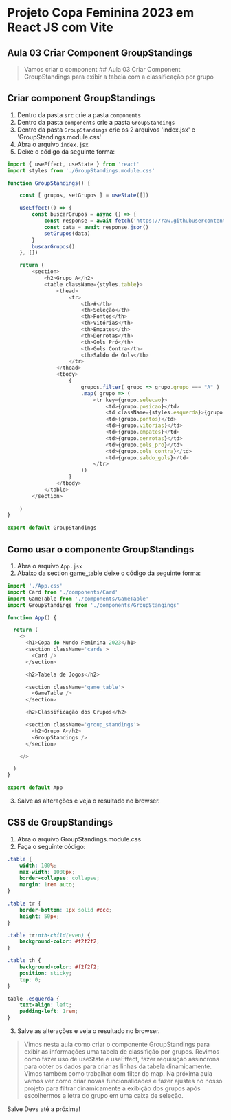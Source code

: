 # Projeto Copa Feminina 2023 em React JS com Vite

## Aula 03 Criar Component GroupStandings

> Vamos criar o component ## Aula 03 Criar Component GroupStandings
 para exibir a tabela com a classificação por grupo

## Criar component GroupStandings

1. Dentro da pasta `src` crie a pasta `components`
2. Dentro da pasta `components` crie a pasta `GroupStandings`
3. Dentro da pasta `GroupStandings` crie os 2 arquivos 'index.jsx' e 'GroupStandings.module.css'
4. Abra o arquivo `index.jsx`
5. Deixe o código da seguinte forma:

~~~javascript
import { useEffect, useState } from 'react'
import styles from './GroupStandings.module.css'

function GroupStandings() {

    const [ grupos, setGrupos ] = useState([])

    useEffect(() => {
        const buscarGrupos = async () => {
            const response = await fetch('https://raw.githubusercontent.com/edsonmaia/apifakecopa2023/main/classificacao-por-grupos-2023.json')
            const data = await response.json()
            setGrupos(data)
        }
        buscarGrupos()
    }, [])

    return (
        <section>
            <h2>Grupo A</h2>
            <table className={styles.table}>
                <thead>
                    <tr>
                        <th>#</th>
                        <th>Seleção</th>
                        <th>Pontos</th>
                        <th>Vitórias</th>
                        <th>Empates</th>
                        <th>Derrotas</th>
                        <th>Gols Pró</th>
                        <th>Gols Contra</th>
                        <th>Saldo de Gols</th>
                    </tr>
                </thead>
                <tbody>
                    {
                        grupos.filter( grupo => grupo.grupo === "A" )
                        .map( grupo => (
                            <tr key={grupo.selecao}>
                                <td>{grupo.posicao}</td>
                                <td className={styles.esquerda}>{grupo.selecao}</td>
                                <td>{grupo.pontos}</td>
                                <td>{grupo.vitorias}</td>
                                <td>{grupo.empates}</td>
                                <td>{grupo.derrotas}</td>
                                <td>{grupo.gols_pro}</td>
                                <td>{grupo.gols_contra}</td>
                                <td>{grupo.saldo_gols}</td>
                            </tr>
                        ))
                    }
                </tbody>
            </table>
        </section>
        
    )
}

export default GroupStandings

~~~

## Como usar o componente GroupStandings

1. Abra o arquivo `App.jsx`
2. Abaixo da section game_table deixe o código da seguinte forma:

~~~javascript
import './App.css'
import Card from './components/Card'
import GameTable from './components/GameTable'
import GroupStandings from './components/GroupStangings'

function App() {

  return (
    <>
      <h1>Copa do Mundo Feminina 2023</h1>
      <section className='cards'>
        <Card />
      </section>

      <h2>Tabela de Jogos</h2>

      <section className='game_table'>
        <GameTable />
      </section>

      <h2>Classificação dos Grupos</h2>

      <section className='group_standings'>
      	<h2>Grupo A</h2>
        <GroupStandings />
      </section>

    </>

  )
}

export default App

~~~

3. Salve as alterações e veja o resultado no browser.

## CSS de GroupStandings

1. Abra o arquivo GroupStandings.module.css
2. Faça o seguinte código:

~~~css
.table {
    width: 100%;
    max-width: 1000px;
    border-collapse: collapse;
    margin: 1rem auto;
}

.table tr {
    border-bottom: 1px solid #ccc;
    height: 50px;
}

.table tr:nth-child(even) {
    background-color: #f2f2f2;
}

.table th {
    background-color: #f2f2f2;
    position: sticky;
    top: 0;
}

table .esquerda {
    text-align: left;
    padding-left: 1rem;
}

~~~

3. Salve as alterações e veja o resultado no browser.

> Vimos nesta aula como criar o componente GroupStandings para exibir as informações uma tabela de classifição por grupos. Revimos como fazer uso de useState e useEffect, fazer requisição assíncrona para obter os dados para criar as linhas da tabela dinamicamente.
> Vimos também como trabalhar com filter do map.
> Na próxima aula vamos ver como criar novas funcionalidades e fazer ajustes no nosso projeto para filtrar dinamicamente a exibição dos grupos após escolhermos a letra do grupo em uma caixa de seleção.

Salve Devs até a próxima!
